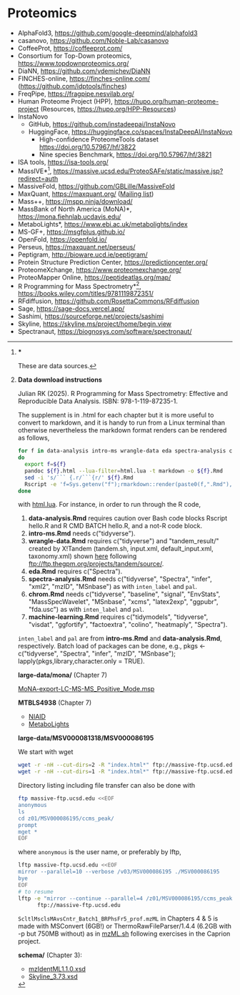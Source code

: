# Proteomics

- AlphaFold3, <https://github.com/google-deepmind/alphafold3>
- casanovo, <https://github.com/Noble-Lab/casanovo>
- CoffeeProt, <https://coffeeprot.com/>
- Consortium for Top-Down proteomics, <https://www.topdownproteomics.org/>
- DiaNN, <https://github.com/vdemichev/DiaNN>
- FINCHES-online, <https://finches-online.com/> (<https://github.com/idptools/finches>)
- FreqPipe, <https://fragpipe.nesvilab.org/>
- Human Proteome Project (HPP), <https://hupo.org/human-proteome-project> (Resources, <https://hupo.org/HPP-Resources>)
- InstaNovo
    * GitHub, <https://github.com/instadeepai/InstaNovo>
    * HuggingFace, <https://huggingface.co/spaces/InstaDeepAI/InstaNovo>
        + High-confidence ProteomeTools dataset <https://doi.org/10.57967/hf/3822>
        + Nine species Benchmark, <https://doi.org/10.57967/hf/3821>
- ISA tools, <https://isa-tools.org/>
- MassIVE*[^ast], <https://massive.ucsd.edu/ProteoSAFe/static/massive.jsp?redirect=auth>
- MassiveFold, <https://github.com/GBLille/MassiveFold>
- MaxQuant, <https://maxquant.org/> ([Mailing list](https://lists.biochem.mpg.de/listinfo/maxquan))
- Mass++, <https://mspp.ninja/download/>
- MassBank of North America (MoNA)*, <https://mona.fiehnlab.ucdavis.edu/>
- MetaboLights*, <https://www.ebi.ac.uk/metabolights/index>
- MS-GF+, <https://msgfplus.github.io/>
- OpenFold, <https://openfold.io/>
- Perseus, <https://maxquant.net/perseus/>
- Peptigram, <http://bioware.ucd.ie/peptigram/>
- Protein Structure Prediction Center, <https://predictioncenter.org/>
- ProteomeXchange, <https://www.proteomexchange.org/>
- ProteoMapper Online, <https://peptideatlas.org/map/>
- R Programming for Mass Spectrometry*[^web], <https://books.wiley.com/titles/9781119872351/>
- RFdiffusion, <https://github.com/RosettaCommons/RFdiffusion>
- Sage, <https://sage-docs.vercel.app/>
- Sashimi, <https://sourceforge.net/projects/sashimi>
- Skyline, <https://skyline.ms/project/home/begin.view>
- Spectranaut, <https://biognosys.com/software/spectronaut/>

[^ast]: **\***

    These are data sources.

[^web]: **Data download instructions**

    Julian RK (2025). R Programming for Mass Spectrometry: Effective and Reproducible Data Analysis. ISBN: 978-1-119-87235-1.

    The supplement is in .html for each chapter but it is more useful to convert to markdown, and it is handy to run from a
    Linux terminal than otherwise nevertheless the markdown format renders can be rendered as follows,

    ```bash
    for f in data-analysis intro-ms wrangle-data eda spectra-analysis chrom machine-learning
    do
      export f=${f}
      pandoc ${f}.html --lua-filter=html.lua -t markdown -o ${f}.Rmd
      sed -i 's/``` {.r/```{r/' ${f}.Rmd
      Rscript -e 'f=Sys.getenv("f");rmarkdown::render(paste0(f,".Rmd"),output_dir="output"))'
    done
    ```

    with [html.lua](files/html.lua). For instance, in order to run through the R code,

    1. **data-analysis.Rmd** requires caution over Bash code blocks Rscript hello.R and R CMD BATCH hello.R, and a not-R code block.
    2. **intro-ms.Rmd** needs c("tidyverse").
    3. **wrangle-data.Rmd** requires c("tidyverse") and "tandem_result/" created by X!Tandem (tandem.sh, input.xml, default_input.xml, taxonomy.xml) shown [here](https://github.com/jinghuazhao/Omics-analysis/tree/master/docs/files) following <ftp://ftp.thegpm.org/projects/tandem/source/>.
    4. **eda.Rmd** requires c("Spectra").
    5. **spectra-analysis.Rmd** needs c("tidyverse", "Spectra", "infer", "xml2", "mzID", "MSnbase") as with `inten_label` and `pal`.
    6. **chrom.Rmd** needs c("tidyverse", "baseline", "signal", "EnvStats", "MassSpecWavelet", "MSnbase", "xcms", "latex2exp", "ggpubr", "fda.usc") as with `inten_label` and `pal`.
    7. **machine-learning.Rmd** requires c("tidymodels", "tidyverse", "visdat", "ggfortify", "factoextra", "colino", "heatmaply", "Spectra").

    `inten_label` and `pal` are from **intro-ms.Rmd** and **data-analysis.Rmd**, respectively. Batch load of packages can be done, e.g., pkgs <- c("tidyverse", "Spectra", "infer", "mzID", "MSnbase"); lapply(pkgs,library,character.only = TRUE).

    **large-data/mona/** (Chapter 7)

    [MoNA-export-LC-MS-MS_Positive_Mode.msp](https://mona.fiehnlab.ucdavis.edu/rest/downloads/retrieve/873fbe29-4808-46d1-a4a3-a4134ac8c755)

    **MTBLS4938** (Chapter 7)

    - [NIAID](https://data.niaid.nih.gov/resources?id=mtbls4938)
    - [MetaboLights](https://www.ebi.ac.uk/metabolights/MTBLS4938)

    **large-data/MSV000081318/MSV000086195**

    We start with wget

    ```bash
    wget -r -nH --cut-dirs=2 -R "index.html*" ftp://massive-ftp.ucsd.edu/v01/MSV000081318/
    wget -r -nH --cut-dirs=1 -R "index.html*" ftp://massive-ftp.ucsd.edu/v03/MSV000086195/
    ```

    Directory listing including file transfer can also be done with

    ```bash
    ftp massive-ftp.ucsd.edu <<EOF
    anonymous
    ls
    cd z01/MSV000086195/ccms_peak/
    prompt
    mget *
    EOF
    ```

    where `anonymous` is the user name, or preferably by lftp,

    ```bash
    lftp massive-ftp.ucsd.edu <<EOF
    mirror --parallel=10 --verbose /v03/MSV000086195 ./MSV000086195
    bye
    EOF
    # to resume
    lftp -e "mirror --continue --parallel=4 /z01/MSV000086195/ccms_peak/ ccms_peak/; quit" \
          ftp://massive-ftp.ucsd.edu
    ```

    `ScltlMsclsMAvsCntr_Batch1_BRPhsFr5_prof.mzML` in Chapters 4 & 5 is made with MSConvert (6GB!) or ThermoRawFileParser/1.4.4 (6.2GB with -p but 750MB without) as in [mzML.sh](files/mzML.sh) following exercises in the Caprion project.

    **schema/** (Chapter 3):

    - [mzIdentML1.1.0.xsd](https://raw.githubusercontent.com/HUPO-PSI/mzIdentML/refs/heads/master/schema/mzIdentML1.1.0.xsd)
    - [Skyline_3.73.xsd](https://raw.githubusercontent.com/ProteoWizard/pwiz/refs/heads/master/pwiz_tools/Skyline/TestUtil/Schemas/Skyline_3.73.xsd)
